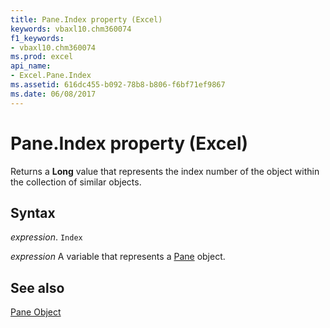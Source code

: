```yaml
---
title: Pane.Index property (Excel)
keywords: vbaxl10.chm360074
f1_keywords:
- vbaxl10.chm360074
ms.prod: excel
api_name:
- Excel.Pane.Index
ms.assetid: 616dc455-b092-78b8-b806-f6bf71ef9867
ms.date: 06/08/2017
---
```



# Pane.Index property (Excel)

Returns a  **Long** value that represents the index number of the object within the collection of similar objects.


## Syntax

 _expression_. `Index`

 _expression_ A variable that represents a [Pane](Excel.Pane.md) object.


## See also


[Pane Object](Excel.Pane.md)

